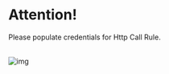 # Attention!
Please populate credentials for Http Call Rule.
<br/>
<br/>


![img](https://raw.githubusercontent.com/glebowadim/test_repo/master/img/http_call_rule.png)

